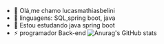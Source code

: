 - 👋 Olá,me chamo lucasmathiasbelini
- 👀 linguagens: SQL,spring boot, java
- 🍃 Estou estudando java spring boot
- ⚡ programador Back-end
![Anurag's GitHub stats](https://github-readme-stats.vercel.app/api?username=anuraghazra&show_icons=true&theme=transparent)


